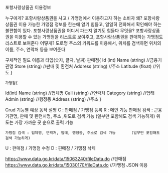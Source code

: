 포항사랑상품권 이용정보

누구에게? 
	포항사랑상품권을 사고 / 가맹점에서 이용하고자 하는 소비자
왜? 
	포항사랑상품권 이용 가능한 가맹점 정보를 한눈에 알기 힘들고, 일일히 전화해서 확인해야 하는 불편함이 있다. 포항사랑상품권을 어디서 파는지 알기도 힘들다
무엇을? 
	포항사랑상품권을 이용할 수 있는 가맹점을 리스트로 보여주고, 포항사랑상품권을 판매하는 가맹점도 리스트로 보여준다
어떻게?
	도로명 주소의 키워드를 이용해서, 위치를 검색하면 위치의 이름, 주소, 연락처 등을 보여준다

구체적인 필드 이름과 타입(숫자, 글자, 날짜)
	판매점{
Id (int)
Name (string) //금융기관명
Store (string) //판매 및 환전처
Address (string) //주소
Latitude (float) //위도
}

	가맹점{
Id(int)
Name (string) //업체명
Call (string) //연락처
Category (string) //업태
Admin (string) //행정동
Address (string) //주소
}


Crud 기능별 예상 동작 설명
C : 판매점 / 가맹점 등록
R : 메인 기능
	판매점 검색 : 근융기관명, 판매 및 환전처명, 주소 ,위도로 검색 		가능 (일부만 포함해도 검색 가능하게)
	위도는 가장 가까운 곳 순으로 출력 기능

	가맹점 검색 : 업체명, 연락처, 업태, 행정동, 주소로 검색 가능 		(일부만 포함해도 검색 가능하게)
U : 판매점 / 가맹점 수정
D : 핀메잠 / 가맹점 삭제

https://www.data.go.kr/data/15063240/fileData.do //판매점
https://www.data.go.kr/data/15030170/fileData.do //가맹점
JSON 이용
